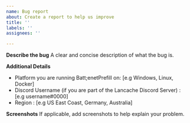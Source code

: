 ```yaml
---
name: Bug report
about: Create a report to help us improve
title: ''
labels: ''
assignees: ''

---
```


**Describe the bug**
A clear and concise description of what the bug is.

**Additional Details**
 - Platform you are running Batt;enetPrefill on:  [e.g Windows, Linux, Docker]
 - Discord Username (if you are part of the Lancache Discord Server) : [e.g username#0000]
 - Region : [e.g US East Coast, Germany, Australia]

**Screenshots**
If applicable, add screenshots to help explain your problem.
